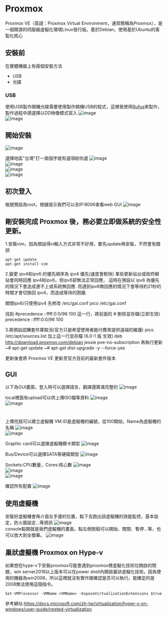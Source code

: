 # Proxmox

Proxmox VE（英語：Proxmox Virtual Environment，通常簡稱為Proxmox），是一個開源的伺服器虛擬化環境Linux發行版。基於Debian，使用基於Ubuntu的客製化核心

## 安裝前

在實體機器上有兩個安裝方法
- USB
- 光碟

### USB
使用USB製作開機光碟需要使用製作開機USB的程式，這裡我使用<a href="https://rufus.ie/">Rufus</a>來製作，製作過程中請選擇以DD映像模式寫入
![image](proxmox/usb-1.PNG)</br>
![image](proxmox/usb-2.PNG)</br>

## 開始安裝

![image](proxmox/install-1.PNG)</br>

選擇地區"台灣"打一兩個字就有選項給你選
![image](proxmox/install-2.PNG)</br>
![image](proxmox/install-3.PNG)</br>
![image](proxmox/install-4.PNG)</br>
![image](proxmox/install-5.PNG)</br>

## 初次登入

帳號預設為root，根據提示我們可以去IP:8006查看web GUI
![image](proxmox/start1.PNG)</br>

## 剛安裝完成 Proxmox 後，務必要立即做系統的安全性更新。

1.安裝vim，因為預設得vi輸入方式非常不好用，要先update再安裝，不然會有錯誤

```
apt-get update
apt-get install vim
```


2.變更 ipv4和ipv6 的優先順序為 ipv4 優先(速度會較快)
某些更新站台或政府網站會同時回應 ipv4和ipv6，但ipv6卻無法正常回應，
這時在預設以 ipv6 為優先的情況下會造成連不上或系統無回應.
而遇到ipv6無回應的情況下會等待約21秒的時間才會切換回 ipv4，而造成等待的困擾.

關閉ipv6/只使用ipv4
先修改 /etc/gai.conf
pico /etc/gai.conf

找到
#precedence ::ffff:0:0/96  100
這一行，將前面的 # 刪除並存檔(立即生效)
precedence ::ffff:0:0/96  100


3.將預設認購套件庫取消(官方只是希望使用者能付費來提供遠端的維護)
pico /etc/apt/sources.list
加上這一行並存檔 (6.0-1 版 生效)
deb http://download.proxmox.com/debian jessie pve-no-subscription
再執行更新
~# apt-get update
~# apt-get dist-upgrade -y --force-yes

更新後會將 Proxmox VE 更新至官方目前的最新套件版本

## GUI

以下為GUI畫面，登入時可以選擇語言，翻譯還算滿完整的
![image](proxmox/start2.PNG)</br>

local裡面有upload可以供上傳ISO檔等資料
![image](proxmox/start3.PNG)</br>
![image](proxmox/start4.PNG)</br>

# 

上傳完就可以建立虛擬機 VM ID是虛擬機的編號，從100開始，Name為虛擬機的名稱
![image](proxmox/start5.PNG)</br>
![image](proxmox/start6.PNG)</br>

Graphic card可以選擇虛擬機顯卡類型
![image](proxmox/start7.PNG)</br>

Bus/Device可以選擇SATA等硬碟類型
![image](proxmox/start8.PNG)</br>

Sockets:CPU數量，Cores:核心數
![image](proxmox/start9.PNG)</br>
![image](proxmox/start10.PNG)</br>
![image](proxmox/start11.PNG)</br>

確認所有配置
![image](proxmox/start12.PNG)</br>

## 使用虛擬機

安裝好虛擬機會再介面左手邊的位置，點下去跑出該虛擬機的效能監控，基本設定，防火牆設定...等資訊
![image](proxmox/vm-1.PNG)</br>
console點開就是我們虛擬機的畫面，點左側按鈕可以開始、關閉、暫停...等，也可以放大到全螢幕。
![image](proxmox/vm-2.PNG)</br>

## 巢狀虛擬機 Proxmox on Hype-v

如果想在hype-v下安裝proxmox可能會遇到proxmox裡虛擬化技術位開啟的問題，win server2016以上版本可以在power shell內開啟巢狀虛擬化技術，因為使用的機器為win2008，所以這裡就沒有實作跟確認是否可以執行。能確定的是2008無法使用這個指令。
```
Set-VMProcessor -VMName <VMName> -ExposeVirtualizationExtensions $true
```
參考網址:https://docs.microsoft.com/zh-tw/virtualization/hyper-v-on-windows/user-guide/nested-virtualization


